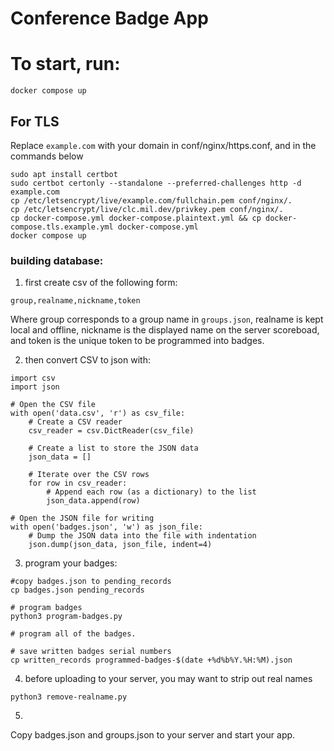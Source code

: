 # Conference Badge App

# To start, run:

```docker compose up```

## For TLS

Replace `example.com` with your domain in conf/nginx/https.conf, and in the commands below

```
sudo apt install certbot
sudo certbot certonly --standalone --preferred-challenges http -d example.com
cp /etc/letsencrypt/live/example.com/fullchain.pem conf/nginx/.
cp /etc/letsencrypt/live/clc.mil.dev/privkey.pem conf/nginx/.
cp docker-compose.yml docker-compose.plaintext.yml && cp docker-compose.tls.example.yml docker-compose.yml
docker compose up
```


### building database:

1) first create csv of the following form:

```
group,realname,nickname,token

```

Where group corresponds to a group name in `groups.json`, realname is kept local and offline, nickname
is the displayed name on the server scoreboad, and token is the unique token to be programmed into badges.

2) then convert CSV to json with:

```
import csv
import json

# Open the CSV file
with open('data.csv', 'r') as csv_file:
    # Create a CSV reader
    csv_reader = csv.DictReader(csv_file)

    # Create a list to store the JSON data
    json_data = []

    # Iterate over the CSV rows
    for row in csv_reader:
        # Append each row (as a dictionary) to the list
        json_data.append(row)

# Open the JSON file for writing
with open('badges.json', 'w') as json_file:
    # Dump the JSON data into the file with indentation
    json.dump(json_data, json_file, indent=4)
```


3) program your badges:

```
#copy badges.json to pending_records
cp badges.json pending_records

# program badges
python3 program-badges.py

# program all of the badges.

# save written badges serial numbers
cp written_records programmed-badges-$(date +%d%b%Y.%H:%M).json
```

4) before uploading to your server, you may want to strip out real names

```
python3 remove-realname.py
```

5) 

Copy badges.json and groups.json to your server and start your app.
